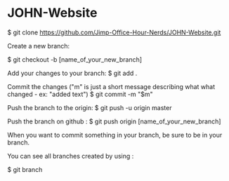 # JOHN-Website

$ git clone https://github.com/Jimp-Office-Hour-Nerds/JOHN-Website.git

Create a new branch:

$ git checkout -b [name_of_your_new_branch]

Add your changes to your branch:
$ git add .

Commit the changes ("m" is just a short message describing what what changed - ex: "added text")
$ git commit -m "$m"

Push the branch to the origin:
$ git push -u origin master 

Push the branch on github :
$ git push origin [name_of_your_new_branch]

When you want to commit something in your branch, be sure to be in your branch.

You can see all branches created by using :

$ git branch
